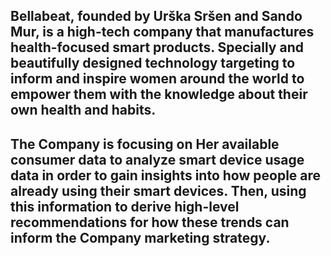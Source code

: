 ## Bellabeat, founded by Urška Sršen and Sando Mur, is a high-tech company that manufactures health-focused smart products. Specially and beautifully designed technology targeting to inform and inspire women around the world to empower them with the knowledge about their own health and habits.
## The Company is focusing on Her available consumer data to analyze smart device usage data in order to gain insights into how people are already using their smart devices. Then, using this information to derive high-level recommendations for how these trends can inform the Company marketing strategy.
